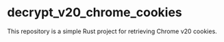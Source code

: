 # decrypt_v20_chrome_cookies
This repository is a simple Rust project for retrieving Chrome v20 cookies.
